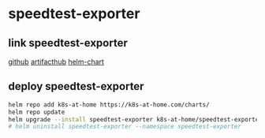 # speedtest-exporter

## link speedtest-exporter

[github](https://github.com/MiguelNdeCarvalho/speedtest-exporter)
[artifacthub](https://artifacthub.io/packages/helm/k8s-at-home/speedtest-exporter)
[helm-chart](https://github.com/k8s-at-home/charts/tree/master/charts/stable/speedtest-exporter)

## deploy speedtest-exporter

```bash
helm repo add k8s-at-home https://k8s-at-home.com/charts/
helm repo update
helm upgrade --install speedtest-exporter k8s-at-home/speedtest-exporter --namespace speedtest-exporter --create-namespace -f helm-values/speedtest-exporter-values.yaml
# helm uninstall speedtest-exporter --namespace speedtest-exporter
```
